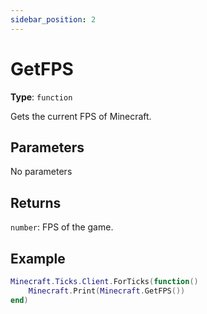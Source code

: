 ```yaml
---
sidebar_position: 2
---
```


# GetFPS

**Type**: `function`

Gets the current FPS of Minecraft.

## Parameters

No parameters

## Returns

`number`: FPS of the game.

## Example

```lua
Minecraft.Ticks.Client.ForTicks(function() 
    Minecraft.Print(Minecraft.GetFPS())
end)
```